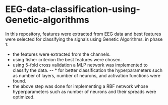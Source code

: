 # EEG-data-classification-using-Genetic-algorithms
In this repository, features were extracted from EEG data and best features were selected for classifying the signals using Genetic Algorithms.
in phase 1: 
- the features were extracted from the channels. 
- using fisher criterion the best features were chosen. 
- using 5-fold cross validation a MLP network was implemented to classify the data.
  -- * for better classification the hyperparameters such as number of layers, number of neurons, and activation functions were found. 
- the above step was done for implementing a RBF network whose hyperparameters such as number of neurons and their spreads were optimized.
